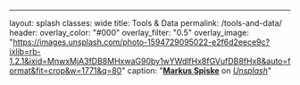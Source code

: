 ---
layout: splash
classes: wide
title: Tools & Data
permalink: /tools-and-data/
header:
  overlay_color: "#000"
  overlay_filter: "0.5"
  overlay_image: "https://images.unsplash.com/photo-1594729095022-e2f6d2eece9c?ixlib=rb-1.2.1&ixid=MnwxMjA3fDB8MHxwaG90by1wYWdlfHx8fGVufDB8fHx8&auto=format&fit=crop&w=1771&q=80"
  caption: "[**Markus Spiske**](https://unsplash.com/@markusspiske) on [*Unsplash*](https://unsplash.com)"

